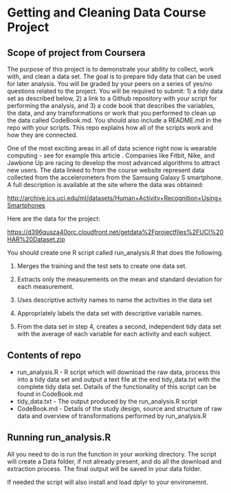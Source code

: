 # Getting and Cleaning Data Course Project

## Scope of project from Coursera

The purpose of this project is to demonstrate your ability to collect, work with, and clean a data set. The goal is to prepare tidy data that can be used for later analysis. You will be graded by your peers on a series of yes/no questions related to the project. You will be required to submit: 1) a tidy data set as described below, 2) a link to a Github repository with your script for performing the analysis, and 3) a code book that describes the variables, the data, and any transformations or work that you performed to clean up the data called CodeBook.md. You should also include a README.md in the repo with your scripts. This repo explains how all of the scripts work and how they are connected.

One of the most exciting areas in all of data science right now is wearable computing - see for example this article . Companies like Fitbit, Nike, and Jawbone Up are racing to develop the most advanced algorithms to attract new users. The data linked to from the course website represent data collected from the accelerometers from the Samsung Galaxy S smartphone. A full description is available at the site where the data was obtained:

http://archive.ics.uci.edu/ml/datasets/Human+Activity+Recognition+Using+Smartphones

Here are the data for the project:

https://d396qusza40orc.cloudfront.net/getdata%2Fprojectfiles%2FUCI%20HAR%20Dataset.zip

You should create one R script called run_analysis.R that does the following.

1. Merges the training and the test sets to create one data set.

2. Extracts only the measurements on the mean and standard deviation for each measurement.

3. Uses descriptive activity names to name the activities in the data set

4. Appropriately labels the data set with descriptive variable names.

5. From the data set in step 4, creates a second, independent tidy data set with the average of each variable for each activity and each subject.


## Contents of repo

- run_analysis.R - R script which will download the raw data, process this into a tidy data set and output a text file at the end tidy_data.txt with the complete tidy data set. Details of the functionality of this script can be found in CodeBook.md
- tidy_data.txt - The output produced by the run_analysis.R script
- CodeBook.md - Details of the study design, source and structure of raw data and overview of transformations performed by run_analysis.R

## Running run_analysis.R

All you need to do is run the function in your working directory. The script will create a Data folder, if not already present, and do all the download and extraction process. The final output will be saved in your data folder.

If needed the script will also install and load dplyr to your environemnt.
